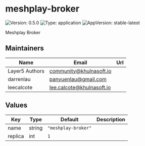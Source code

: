 # meshplay-broker

![Version: 0.5.0](https://img.shields.io/badge/Version-0.5.0-informational?style=flat-square) ![Type: application](https://img.shields.io/badge/Type-application-informational?style=flat-square) ![AppVersion: stable-latest](https://img.shields.io/badge/AppVersion-stable--latest-informational?style=flat-square)

Meshplay Broker

## Maintainers

| Name | Email | Url |
| ---- | ------ | --- |
| Layer5 Authors | <community@khulnasoft.io> |  |
| darrenlau | <panyuenlau@gmail.com> |  |
| leecalcote | <lee.calcote@khulnasoft.io> |  |

## Values

| Key | Type | Default | Description |
|-----|------|---------|-------------|
| name | string | `"meshplay-broker"` |  |
| replica | int | `1` |  |


